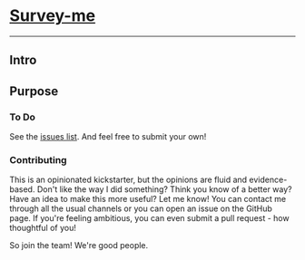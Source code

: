 # [Survey-me](http://richcasesa.github.com/survey-me)

***

## Intro

## Purpose

### To Do

See the [issues list](http://github.com/richcasesa/survey-me/issues). And
feel free to submit your own!

### Contributing

This is an opinionated kickstarter, but the opinions are fluid and
evidence-based. Don't like the way I did something? Think you know of a better
way? Have an idea to make this more useful? Let me know! You can contact me
through all the usual channels or you can open an issue on the GitHub page. If
you're feeling ambitious, you can even submit a pull request - how thoughtful
of you!

So join the team! We're good people.

